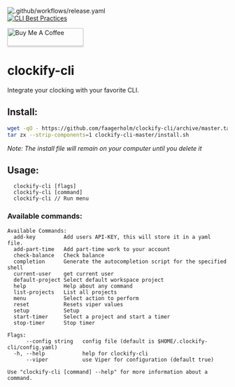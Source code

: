 ![.github/workflows/release.yaml](https://github.com/Faagerholm/clockify-cli/workflows/.github/workflows/release.yaml/badge.svg?branch=v1.1&event=release)	
[![CLI Best Practices](https://bestpractices.coreinfrastructure.org/projects/4331/badge)](https://bestpractices.coreinfrastructure.org/projects/4331)	

<a href="https://www.buymeacoffee.com/Faagerholm" target="_blank"><img src="https://www.buymeacoffee.com/assets/img/custom_images/orange_img.png" alt="Buy Me A Coffee" style="height: 41px !important;width: 174px !important;box-shadow: 0px 3px 2px 0px rgba(190, 190, 190, 0.5) !important;-webkit-box-shadow: 0px 3px 2px 0px rgba(190, 190, 190, 0.5) !important;" ></a>

# clockify-cli
Integrate your clocking with your favorite CLI. 

## Install:

```bash
wget -qO - https://github.com/faagerholm/clockify-cli/archive/master.tar.gz | \
tar zx --strip-components=1 clockify-cli-master/install.sh
```
*Note: The install file will remain on your computer until you delete it*

## Usage:
```
  clockify-cli [flags]  
  clockify-cli [command]
  clockify-cli // Run menu
```
### Available commands:
```
Available Commands:
  add-key         Add users API-KEY, this will store it in a yaml file.
  add-part-time   Add part-time work to your account
  check-balance   Check balance
  completion      Generate the autocompletion script for the specified shell
  current-user    get current user
  default-project Select default workspace project
  help            Help about any command
  list-projects   List all projects
  menu            Select action to perform
  reset           Resets viper values
  setup           Setup
  start-timer     Select a project and start a timer
  stop-timer      Stop timer

Flags:
      --config string   config file (default is $HOME/.clockify-cli/config.yaml)
  -h, --help            help for clockify-cli
      --viper           use Viper for configuration (default true)

Use "clockify-cli [command] --help" for more information about a command.
```
